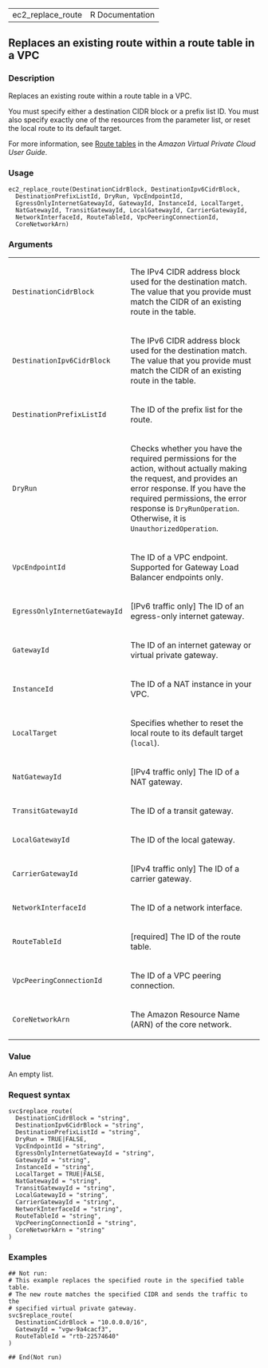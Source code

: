 <table style="width: 100%;">
<tbody>
<tr class="odd">
<td>ec2_replace_route</td>
<td style="text-align: right;">R Documentation</td>
</tr>
</tbody>
</table>

## Replaces an existing route within a route table in a VPC

### Description

Replaces an existing route within a route table in a VPC.

You must specify either a destination CIDR block or a prefix list ID.
You must also specify exactly one of the resources from the parameter
list, or reset the local route to its default target.

For more information, see [Route
tables](https://docs.aws.amazon.com/vpc/latest/userguide/VPC_Route_Tables.html)
in the *Amazon Virtual Private Cloud User Guide*.

### Usage

    ec2_replace_route(DestinationCidrBlock, DestinationIpv6CidrBlock,
      DestinationPrefixListId, DryRun, VpcEndpointId,
      EgressOnlyInternetGatewayId, GatewayId, InstanceId, LocalTarget,
      NatGatewayId, TransitGatewayId, LocalGatewayId, CarrierGatewayId,
      NetworkInterfaceId, RouteTableId, VpcPeeringConnectionId,
      CoreNetworkArn)

### Arguments

<table>
<colgroup>
<col style="width: 35%" />
<col style="width: 65%" />
</colgroup>
<tbody>
<tr class="odd">
<td><code
id="ec2_replace_route_:_DestinationCidrBlock">DestinationCidrBlock</code></td>
<td><p>The IPv4 CIDR address block used for the destination match. The
value that you provide must match the CIDR of an existing route in the
table.</p></td>
</tr>
<tr class="even">
<td><code
id="ec2_replace_route_:_DestinationIpv6CidrBlock">DestinationIpv6CidrBlock</code></td>
<td><p>The IPv6 CIDR address block used for the destination match. The
value that you provide must match the CIDR of an existing route in the
table.</p></td>
</tr>
<tr class="odd">
<td><code
id="ec2_replace_route_:_DestinationPrefixListId">DestinationPrefixListId</code></td>
<td><p>The ID of the prefix list for the route.</p></td>
</tr>
<tr class="even">
<td><code id="ec2_replace_route_:_DryRun">DryRun</code></td>
<td><p>Checks whether you have the required permissions for the action,
without actually making the request, and provides an error response. If
you have the required permissions, the error response is
<code>DryRunOperation</code>. Otherwise, it is
<code>UnauthorizedOperation</code>.</p></td>
</tr>
<tr class="odd">
<td><code
id="ec2_replace_route_:_VpcEndpointId">VpcEndpointId</code></td>
<td><p>The ID of a VPC endpoint. Supported for Gateway Load Balancer
endpoints only.</p></td>
</tr>
<tr class="even">
<td><code
id="ec2_replace_route_:_EgressOnlyInternetGatewayId">EgressOnlyInternetGatewayId</code></td>
<td><p>[IPv6 traffic only] The ID of an egress-only internet
gateway.</p></td>
</tr>
<tr class="odd">
<td><code id="ec2_replace_route_:_GatewayId">GatewayId</code></td>
<td><p>The ID of an internet gateway or virtual private
gateway.</p></td>
</tr>
<tr class="even">
<td><code id="ec2_replace_route_:_InstanceId">InstanceId</code></td>
<td><p>The ID of a NAT instance in your VPC.</p></td>
</tr>
<tr class="odd">
<td><code id="ec2_replace_route_:_LocalTarget">LocalTarget</code></td>
<td><p>Specifies whether to reset the local route to its default target
(<code>local</code>).</p></td>
</tr>
<tr class="even">
<td><code id="ec2_replace_route_:_NatGatewayId">NatGatewayId</code></td>
<td><p>[IPv4 traffic only] The ID of a NAT gateway.</p></td>
</tr>
<tr class="odd">
<td><code
id="ec2_replace_route_:_TransitGatewayId">TransitGatewayId</code></td>
<td><p>The ID of a transit gateway.</p></td>
</tr>
<tr class="even">
<td><code
id="ec2_replace_route_:_LocalGatewayId">LocalGatewayId</code></td>
<td><p>The ID of the local gateway.</p></td>
</tr>
<tr class="odd">
<td><code
id="ec2_replace_route_:_CarrierGatewayId">CarrierGatewayId</code></td>
<td><p>[IPv4 traffic only] The ID of a carrier gateway.</p></td>
</tr>
<tr class="even">
<td><code
id="ec2_replace_route_:_NetworkInterfaceId">NetworkInterfaceId</code></td>
<td><p>The ID of a network interface.</p></td>
</tr>
<tr class="odd">
<td><code id="ec2_replace_route_:_RouteTableId">RouteTableId</code></td>
<td><p>[required] The ID of the route table.</p></td>
</tr>
<tr class="even">
<td><code
id="ec2_replace_route_:_VpcPeeringConnectionId">VpcPeeringConnectionId</code></td>
<td><p>The ID of a VPC peering connection.</p></td>
</tr>
<tr class="odd">
<td><code
id="ec2_replace_route_:_CoreNetworkArn">CoreNetworkArn</code></td>
<td><p>The Amazon Resource Name (ARN) of the core network.</p></td>
</tr>
</tbody>
</table>

### Value

An empty list.

### Request syntax

    svc$replace_route(
      DestinationCidrBlock = "string",
      DestinationIpv6CidrBlock = "string",
      DestinationPrefixListId = "string",
      DryRun = TRUE|FALSE,
      VpcEndpointId = "string",
      EgressOnlyInternetGatewayId = "string",
      GatewayId = "string",
      InstanceId = "string",
      LocalTarget = TRUE|FALSE,
      NatGatewayId = "string",
      TransitGatewayId = "string",
      LocalGatewayId = "string",
      CarrierGatewayId = "string",
      NetworkInterfaceId = "string",
      RouteTableId = "string",
      VpcPeeringConnectionId = "string",
      CoreNetworkArn = "string"
    )

### Examples

    ## Not run: 
    # This example replaces the specified route in the specified table table.
    # The new route matches the specified CIDR and sends the traffic to the
    # specified virtual private gateway.
    svc$replace_route(
      DestinationCidrBlock = "10.0.0.0/16",
      GatewayId = "vgw-9a4cacf3",
      RouteTableId = "rtb-22574640"
    )

    ## End(Not run)
